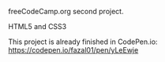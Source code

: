 freeCodeCamp.org second project.

HTML5 and CSS3

This project is already finished in CodePen.io:
 https://codepen.io/fazal01/pen/yLeEwje 

